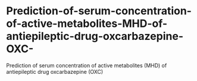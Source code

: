 # Prediction-of-serum-concentration-of-active-metabolites-MHD-of-antiepileptic-drug-oxcarbazepine-OXC-
Prediction of serum concentration of active metabolites (MHD) of antiepileptic drug oxcarbazepine (OXC)
